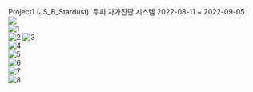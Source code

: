 Project1 (JS_B_Stardust): 두피 자가진단 시스템 2022-08-11 ~ 2022-09-05 
<br>
<img src="https://user-images.githubusercontent.com/108075604/188791960-6ca55e8f-757e-4b4e-ae9a-65ace5d6c754.gif"> 
<br>
![1](https://user-images.githubusercontent.com/108075604/189489063-45892226-749e-4377-a989-c55d95b72809.png)  
![2](https://user-images.githubusercontent.com/108075604/189489067-74a52770-897f-4045-8e3b-0d27638a48f9.png) 
![3](https://user-images.githubusercontent.com/108075604/189489069-1f6665e7-a900-48d0-872a-d194121e5ea9.png)  
![4](https://user-images.githubusercontent.com/108075604/189489073-ffa33f26-6b6d-4a2f-aaca-623dddcef8b2.png)  
![5](https://user-images.githubusercontent.com/108075604/189489075-eb4f7e0c-ecd2-46c3-a005-299aeeaaae86.png)  
![6](https://user-images.githubusercontent.com/108075604/189489077-a972931f-87af-4de7-ab56-d7e3a678681f.png)  
![7](https://user-images.githubusercontent.com/108075604/189489227-4053c22d-68a7-4b08-96bb-402c1b90e855.png)  
![8](https://user-images.githubusercontent.com/108075604/189489234-96352042-a350-4fc4-82ae-6a2734f656af.png) 

